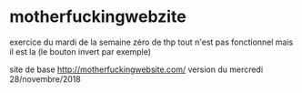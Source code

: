 # motherfuckingwebzite
exercice du mardi de la semaine zéro de thp
tout n'est pas fonctionnel mais il est la (le bouton invert par exemple)

site de base http://motherfuckingwebsite.com/
version du mercredi 28/novembre/2018 


